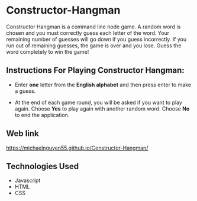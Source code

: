 # Constructor-Hangman
Constructor Hangman is a command line node game. A random word is chosen and you must correctly guess each letter of the word. Your remaining number of guesses will go down if you guess incorrectly. If you run out of remaining guesses, the game is over and you lose. Guess the word completely to win the game!

## Instructions For Playing Constructor Hangman:
* Enter **one** letter from the **English alphabet** and then press enter to make a guess.

* At the end of each game round, you will be asked if you want to play again. Choose **Yes** to play again with another random word. Choose **No** to end the application.

## Web link
https://michaelnguyen55.github.io/Constructor-Hangman/

## Technologies Used
* Javascript
* HTML
* CSS